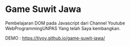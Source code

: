 # Game Suwit Jawa

Pembelajaran DOM pada Javascript dari Channel Youtube WebProgrammingUNPAS
Yang telah Saya kembangkan.

DEMO : https://tiyoy.github.io/game-suwit-jawa/
